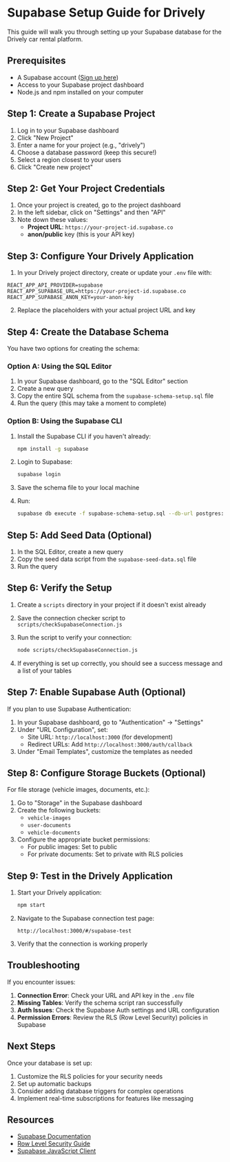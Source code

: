# Supabase Setup Guide for Drively

This guide will walk you through setting up your Supabase database for the Drively car rental platform.

## Prerequisites

- A Supabase account ([Sign up here](https://app.supabase.io/))
- Access to your Supabase project dashboard
- Node.js and npm installed on your computer

## Step 1: Create a Supabase Project

1. Log in to your Supabase dashboard
2. Click "New Project"
3. Enter a name for your project (e.g., "drively")
4. Choose a database password (keep this secure!)
5. Select a region closest to your users
6. Click "Create new project"

## Step 2: Get Your Project Credentials

1. Once your project is created, go to the project dashboard
2. In the left sidebar, click on "Settings" and then "API"
3. Note down these values:
   - **Project URL**: `https://your-project-id.supabase.co`
   - **anon/public** key (this is your API key)

## Step 3: Configure Your Drively Application

1. In your Drively project directory, create or update your `.env` file with:

```
REACT_APP_API_PROVIDER=supabase
REACT_APP_SUPABASE_URL=https://your-project-id.supabase.co
REACT_APP_SUPABASE_ANON_KEY=your-anon-key
```

2. Replace the placeholders with your actual project URL and key

## Step 4: Create the Database Schema

You have two options for creating the schema:

### Option A: Using the SQL Editor

1. In your Supabase dashboard, go to the "SQL Editor" section
2. Create a new query
3. Copy the entire SQL schema from the `supabase-schema-setup.sql` file
4. Run the query (this may take a moment to complete)

### Option B: Using the Supabase CLI

1. Install the Supabase CLI if you haven't already:
   ```bash
   npm install -g supabase
   ```

2. Login to Supabase:
   ```bash
   supabase login
   ```

3. Save the schema file to your local machine
4. Run:
   ```bash
   supabase db execute -f supabase-schema-setup.sql --db-url postgres://postgres:YOUR_DB_PASSWORD@db.YOUR_PROJECT_ID.supabase.co:5432/postgres
   ```

## Step 5: Add Seed Data (Optional)

1. In the SQL Editor, create a new query
2. Copy the seed data script from the `supabase-seed-data.sql` file
3. Run the query

## Step 6: Verify the Setup

1. Create a `scripts` directory in your project if it doesn't exist already
2. Save the connection checker script to `scripts/checkSupabaseConnection.js`
3. Run the script to verify your connection:
   ```bash
   node scripts/checkSupabaseConnection.js
   ```

4. If everything is set up correctly, you should see a success message and a list of your tables

## Step 7: Enable Supabase Auth (Optional)

If you plan to use Supabase Authentication:

1. In your Supabase dashboard, go to "Authentication" → "Settings"
2. Under "URL Configuration", set:
   - Site URL: `http://localhost:3000` (for development)
   - Redirect URLs: Add `http://localhost:3000/auth/callback`
3. Under "Email Templates", customize the templates as needed

## Step 8: Configure Storage Buckets (Optional)

For file storage (vehicle images, documents, etc.):

1. Go to "Storage" in the Supabase dashboard
2. Create the following buckets:
   - `vehicle-images`
   - `user-documents`
   - `vehicle-documents`
3. Configure the appropriate bucket permissions:
   - For public images: Set to public
   - For private documents: Set to private with RLS policies

## Step 9: Test in the Drively Application

1. Start your Drively application:
   ```bash
   npm start
   ```

2. Navigate to the Supabase connection test page:
   ```
   http://localhost:3000/#/supabase-test
   ```

3. Verify that the connection is working properly

## Troubleshooting

If you encounter issues:

1. **Connection Error**: Check your URL and API key in the `.env` file
2. **Missing Tables**: Verify the schema script ran successfully
3. **Auth Issues**: Check the Supabase Auth settings and URL configuration
4. **Permission Errors**: Review the RLS (Row Level Security) policies in Supabase

## Next Steps

Once your database is set up:

1. Customize the RLS policies for your security needs
2. Set up automatic backups
3. Consider adding database triggers for complex operations
4. Implement real-time subscriptions for features like messaging

## Resources

- [Supabase Documentation](https://supabase.io/docs)
- [Row Level Security Guide](https://supabase.io/docs/guides/auth/row-level-security)
- [Supabase JavaScript Client](https://supabase.io/docs/reference/javascript/installing)
